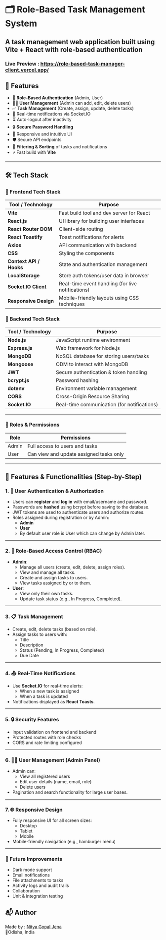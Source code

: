 # 🗂️ Role-Based Task Management System

## A task management web application built using **Vite + React** with **role-based authentication**

### Live Preview : https://role-based-task-manager-client.vercel.app/

## 🚀 Features

- 🔐 **Role-Based Authentication** (Admin, User)
- 🧑‍💼 **User Management** (Admin can add, edit, delete users)
- ✅ **Task Management** (Create, assign, update, delete tasks)
- 📢 Real-time notifications via Socket.IO
- ⏳ Auto-logout after inactivity
- 🔒 **Secure Password Handling**
- 🧠 Responsive and intuitive UI
- 🛡️ Secure API endpoints
- 📁 **Filtering & Sorting** of tasks and notifications
- ⚡ Fast build with **Vite**

---

## 🛠️ Tech Stack

### 🎨 Frontend Tech Stack

| Tool / Technology       | Purpose                                           |
| ----------------------- | ------------------------------------------------- |
| **Vite**                | Fast build tool and dev server for React          |
| **React.js**            | UI library for building user interfaces           |
| **React Router DOM**    | Client-side routing                               |
| **React Toastify**      | Toast notifications for alerts                    |
| **Axios**               | API communication with backend                    |
| **CSS**                 | Styling the components                            |
| **Context API / Hooks** | State and authentication management               |
| **LocalStorage**        | Store auth tokens/user data in browser            |
| **Socket.IO Client**    | Real-time event handling (for live notifications) |
| **Responsive Design**   | Mobile-friendly layouts using CSS techniques      |

### 🧰 Backend Tech Stack

| Tool / Technology | Purpose                                     |
| ----------------- | ------------------------------------------- |
| **Node.js**       | JavaScript runtime environment              |
| **Express.js**    | Web framework for Node.js                   |
| **MongoDB**       | NoSQL database for storing users/tasks      |
| **Mongoose**      | ODM to interact with MongoDB                |
| **JWT**           | Secure authentication & token handling      |
| **bcrypt.js**     | Password hashing                            |
| **dotenv**        | Environment variable management             |
| **CORS**          | Cross-Origin Resource Sharing               |
| **Socket.IO**     | Real-time communication (for notifications) |

---

### 🔐 Roles & Permissions

| Role  | Permissions                             |
| ----- | --------------------------------------- |
| Admin | Full access to users and tasks          |
| User  | Can view and update assigned tasks only |

---

## 📌 Features & Functionalities (Step-by-Step)

### 1. 🔐 User Authentication & Authorization

- Users can **register** and **log in** with email/username and password.
- Passwords are **hashed** using bcrypt before saving to the database.
- JWT tokens are used to authenticate users and authorize routes.
- Roles assigned during registration or by Admin:
  - **Admin**
  - **User**
  - By default user role is User which can change by Admin later.

---

### 2. 👥 Role-Based Access Control (RBAC)

- **Admin**:
  - Manage all users (create, edit, delete, assign roles).
  - View and manage all tasks.
  - Create and assign tasks to users.
  - View tasks assigned by or to them.
- **User**:
  - View only their own tasks.
  - Update task status (e.g., In Progress, Completed).

---

### 3. 📋 Task Management

- Create, edit, delete tasks (based on role).
- Assign tasks to users with:
  - Title
  - Description
  - Status (Pending, In Progress, Completed)
  - Due Date

---

### 4. 📤 Real-Time Notifications

- Use **Socket.IO** for real-time alerts:
  - When a new task is assigned
  - When a task is updated
- Notifications displayed as **React Toasts**.

---

### 5. 🔒 Security Features

- Input validation on frontend and backend
- Protected routes with role checks
- CORS and rate limiting configured

---

### 6. 🧑‍💼 User Management (Admin Panel)

- Admin can:
  - View all registered users
  - Edit user details (name, email, role)
  - Delete users
- Pagination and search functionality for large user bases.

---

### 7. 🌐 Responsive Design

- Fully responsive UI for all screen sizes:
  - Desktop
  - Tablet
  - Mobile
- Mobile-friendly navigation (e.g., hamburger menu)

---

### 🚧 Future Improvements

- Dark mode support
- Email notifications
- File attachments to tasks
- Activity logs and audit trails
- Collaboration
- Unit & integration testing

## 📬 Author

Made by : [Nitya Gopal Jena](https://www.linkedin.com/in/nitya-gopal-jena/)  
📍Odisha, India
